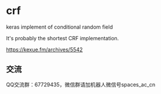 # crf
keras implement of conditional random field

It's probably the shortest CRF implementation.

https://kexue.fm/archives/5542

## 交流
QQ交流群：67729435，微信群请加机器人微信号spaces_ac_cn
